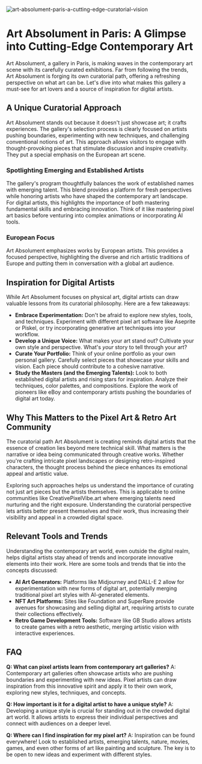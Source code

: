 ![art-absolument-paris-a-cutting-edge-curatorial-vision](https://images.pexels.com/photos/2574529/pexels-photo-2574529.jpeg?auto=compress&cs=tinysrgb&fit=crop&h=627&w=1200)

# Art Absolument in Paris: A Glimpse into Cutting-Edge Contemporary Art 

Art Absolument, a gallery in Paris, is making waves in the contemporary art scene with its carefully curated exhibitions. Far from following the trends, Art Absolument is forging its own curatorial path, offering a refreshing perspective on what art can be. Let's dive into what makes this gallery a must-see for art lovers and a source of inspiration for digital artists. 

## A Unique Curatorial Approach 

Art Absolument stands out because it doesn't just showcase art; it crafts experiences. The gallery's selection process is clearly focused on artists pushing boundaries, experimenting with new techniques, and challenging conventional notions of art. This approach allows visitors to engage with thought-provoking pieces that stimulate discussion and inspire creativity. They put a special emphasis on the European art scene.

### Spotlighting Emerging and Established Artists 

The gallery's program thoughtfully balances the work of established names with emerging talent. This blend provides a platform for fresh perspectives while honoring artists who have shaped the contemporary art landscape. For digital artists, this highlights the importance of both mastering fundamental skills and embracing innovation. Think of it like mastering pixel art basics before venturing into complex animations or incorporating AI tools.

### European Focus 

Art Absolument emphasizes works by European artists. This provides a focused perspective, highlighting the diverse and rich artistic traditions of Europe and putting them in conversation with a global art audience.

## Inspiration for Digital Artists 

While Art Absolument focuses on physical art, digital artists can draw valuable lessons from its curatorial philosophy. Here are a few takeaways:

*   **Embrace Experimentation:** Don't be afraid to explore new styles, tools, and techniques. Experiment with different pixel art software like Aseprite or Piskel, or try incorporating generative art techniques into your workflow.
*   **Develop a Unique Voice:** What makes your art stand out? Cultivate your own style and perspective. What's *your* story to tell through your art?
*   **Curate Your Portfolio:** Think of your online portfolio as your own personal gallery. Carefully select pieces that showcase your skills and vision. Each piece should contribute to a cohesive narrative.
*   **Study the Masters (and the Emerging Talents):** Look to both established digital artists and rising stars for inspiration. Analyze their techniques, color palettes, and compositions. Explore the work of pioneers like eBoy and contemporary artists pushing the boundaries of digital art today.

## Why This Matters to the Pixel Art & Retro Art Community

The curatorial path Art Absolument is creating reminds digital artists that the essence of creation lies beyond mere technical skill. What matters is the narrative or idea being communicated through creative works. Whether you're crafting intricate pixel landscapes or designing retro-inspired characters, the thought process behind the piece enhances its emotional appeal and artistic value.

Exploring such approaches helps us understand the importance of curating not just art pieces but the artists themselves. This is applicable to online communities like CreativePixelVibe.art where emerging talents need nurturing and the right exposure. Understanding the curatorial perspective lets artists better present themselves and their work, thus increasing their visibility and appeal in a crowded digital space.

## Relevant Tools and Trends

Understanding the contemporary art world, even outside the digital realm, helps digital artists stay ahead of trends and incorporate innovative elements into their work. Here are some tools and trends that tie into the concepts discussed:

*   **AI Art Generators:** Platforms like Midjourney and DALL-E 2 allow for experimentation with new forms of digital art, potentially merging traditional pixel art styles with AI-generated elements.
*   **NFT Art Platforms:** Sites like Foundation and SuperRare provide avenues for showcasing and selling digital art, requiring artists to curate their collections effectively.
*   **Retro Game Development Tools:** Software like GB Studio allows artists to create games with a retro aesthetic, merging artistic vision with interactive experiences.

## FAQ

**Q: What can pixel artists learn from contemporary art galleries?**
A: Contemporary art galleries often showcase artists who are pushing boundaries and experimenting with new ideas. Pixel artists can draw inspiration from this innovative spirit and apply it to their own work, exploring new styles, techniques, and concepts.

**Q: How important is it for a digital artist to have a unique style?**
A: Developing a unique style is crucial for standing out in the crowded digital art world. It allows artists to express their individual perspectives and connect with audiences on a deeper level.

**Q: Where can I find inspiration for my pixel art?**
A: Inspiration can be found everywhere! Look to established artists, emerging talents, nature, movies, games, and even other forms of art like painting and sculpture. The key is to be open to new ideas and experiment with different styles.
